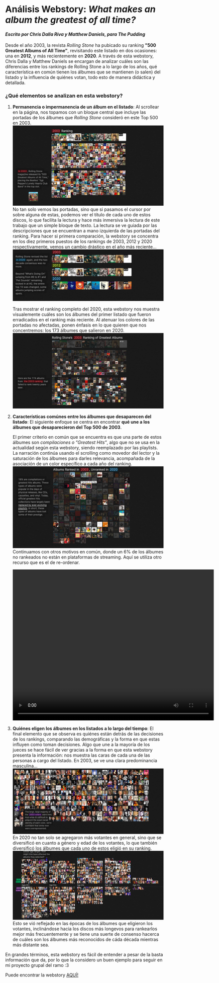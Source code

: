 # Análisis Webstory: *What makes an album the greatest of all time?*
#### *Escrito por Chris Dalla Riva y Matthew Daniels, para The Pudding* 

 Desde el año 2003, la revista *Rolling Stone* ha pubicado su ranking **"500 Greatest Albums of All Time"**, revisitando este listado en dos ocasiones: una en **2012**, y más recientemente en **2020**. A través de esta webstory, Chris Dalla y Matthew Daniels se encargan de analizar cuáles son las diferencias entre los rankings de Rolling Stone a lo largo de los años, qué característica en común tienen los álbumes que se mantienen (o salen) del listado y la influencia de quiénes votan, todo esto de manera didáctica y detallada. 

### ¿Qué elementos se analizan en esta webstory? 
1. **Permanencia o impermanencia de un álbum en el listado**: Al scrollear en la página, nos topamos con un bloque central que incluye las portadas de los álbumes que *Rolling Stone* consideró en este Top 500 en 2003. <img src="./images /2003-ranking.png"> 
    No tan solo vemos las portadas, sino que si pasamos el cursor por sobre alguna de estas, podemos ver el título de cada uno de estos discos, lo que facilita la lectura y hace más inmersiva la lectura de este trabajo que un simple bloque de texto. La lectura se ve guiada por las descripciones que se encuentran a mano izquierda de las portadas del ranking.
    Para hacer si primera comparación, la webstory se concentra en los diez primeros puestos de los rankings de 2003, 2012 y 2020 respectivamente, vemos un cambio drástico en el año más reciente... <img src="./images /comparison-rankings.png"> 

    Tras mostrar el ranking completo del 2020, esta webstory nos muestra visualemente cuáles son los álbumes del primer listado que fueron erradicados en el ranking más reciente. Al atenuar los colores de las portadas no afectadas, ponen énfasis en lo que quieren que nos concentremos: los 173 álbumes que salieron en 2020. <img src="./images /albums-didnt-make-it-2003.png"> 



2. **Características comúnes entre los álbumes que desaparecen del listado**: El siguiente enfoque se centra en encontrar **qué une a los álbumes que desaparecieron del Top 500 de 2003**. 
    
    El primer criterio en común que se encuentra es que una parte de estos álbumes son *compilaciones o "Greatest Hits"*, algo que no se usa en la actualidad según esta webstory, siendo reemplazado por las playlists. La narración continúa usando el scrolling como movedor del lector y la saturación de los álbumes para darles relevancia, acompañada de la asociación de un color específico a cada año del ranking. <img src="./images /no-rankeados-1.png"> 
    Continuamos con otros motivos en común, donde un 6% de los álbumes no rankeados no están en plataformas de streaming. Aquí se utiliza otro recurso que es el de re-ordenar. 
    
    <video src="./VIDEO/NO-EN-PLATAFORMAS.mp4" width="640" height="480" controls> 
    


3. **Quiénes eligen los álbumes en los listados a lo largo del tiempo**: El final elemento que se observa es quiénes están detrás de las decisiones de los rankings, comparando las demográficas y la forma en que estas influyen como toman decisiones.
    Algo que une a la mayoría de los jueces se hace fácil de ver gracias a la forma en que esta webstory presenta la información: nos muestra las caras de cada una de las personas a cargo del listado. En 2003, se ve una clara predominancia masculina... <img src="./images /jueces.png"> 
    En 2020 no tan solo se agregaron más votantes en general, sino que se diversificó en cuanto a género y edad de los votantes, lo que también diversificó los álbumes que cada uno de estos eligió en su ranking. <img src="./images /edades.png"> 
    Esto se vió reflejado en las épocas de los álbumes que eligieron los votantes, inclinándose hacia los discos más longevos para rankearlos mejor más frecuentemente y se tiene una suerte de consenso hacerca de cuáles son los álbumes más reconocidos de cáda década mientras más distante sea. 


En grandes términos, esta webstory es fácil de entender a pesar de la basta información que da, por lo que la considero un buen ejemplo para seguir en mi proyecto grupal del ramo :3 

Puede encontrar la webstory <a href="https://pudding.cool/2024/03/greatest-music/"> AQUÍ! <a>
